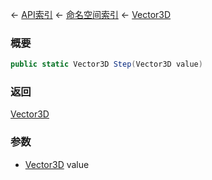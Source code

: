 ← [API索引](Api-Index) ← [命名空间索引](Namespace-Index) ← [Vector3D](VRageMath.Vector3D)

### 概要

```csharp
public static Vector3D Step(Vector3D value)
```

### 返回

[Vector3D](VRageMath.Vector3D)

### 参数

* [Vector3D](VRageMath.Vector3D) value
